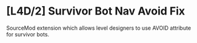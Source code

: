 # [L4D/2] Survivor Bot Nav Avoid Fix
SourceMod extension which allows level designers to use AVOID attribute for survivor bots.
